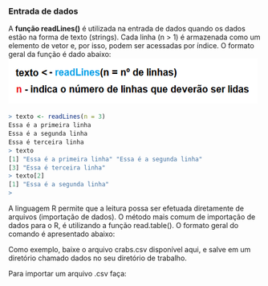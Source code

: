 ### Entrada de dados

A **função readLines()** é utilizada na entrada de dados quando os dados estão na forma de texto (strings). Cada linha (n > 1) é armazenada como um elemento de vetor e, por isso, podem ser acessadas por índice. O formato geral da função é dado abaixo: <br>
![excecao](/markdowns/imagens/readlines.png)
``` R
> texto <- readLines(n = 3)
Essa é a primeira linha
Essa é a segunda linha
Essa é terceira linha
> texto
[1] "Essa é a primeira linha" "Essa é a segunda linha" 
[3] "Essa é terceira linha"  
> texto[2]
[1] "Essa é a segunda linha"
> 
```

A linguagem R permite que a leitura possa ser efetuada diretamente de arquivos (importação de dados). O método mais comum de importação de dados para o R, é utilizando a função read.table(). O formato geral do comando é apresentado abaixo:


Como exemplo, baixe o arquivo crabs.csv disponível aqui, e salve em um diretório chamado dados no seu diretório de trabalho.

Para importar um arquivo .csv faça:
